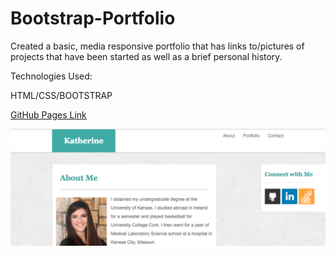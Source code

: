 # Bootstrap-Portfolio

Created a basic, media responsive portfolio that has links to/pictures of projects that have been started as well as a brief personal history.

Technologies Used:

HTML/CSS/BOOTSTRAP


<a href="https://katherinerinas.github.io/Bootstrap-Portfolio/">GitHub Pages Link</a>

<img src="/assets/images/bootstrapport.png" alt="Bootstrap Portfolio">
